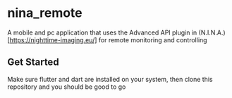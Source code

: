 # nina_remote

A mobile and pc application that uses the Advanced API plugin in (N.I.N.A.)[https://nighttime-imaging.eu/] for remote monitoring and controlling

## Get Started
Make sure flutter and dart are installed on your system, then clone this repository and you should be good to go